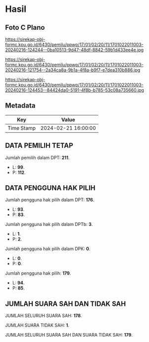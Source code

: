 # Hasil

## Foto C Plano

https://sirekap-obj-formc.kpu.go.id/6430/pemilu/ppwp/17/01/02/20/11/1701022011003-20240216-124244--0ba10513-9d47-48df-8842-59b1d433ee4e.jpg

https://sirekap-obj-formc.kpu.go.id/6430/pemilu/ppwp/17/01/02/20/11/1701022011003-20240216-121754--2a34ca8a-9b1a-4f8a-b9f7-e7dea310b886.jpg

https://sirekap-obj-formc.kpu.go.id/6430/pemilu/ppwp/17/01/02/20/11/1701022011003-20240216-124453--84424da0-5191-4f8b-b785-53c08a735660.jpg


## Metadata

| Key        | Value               |
| ---------- | ------------------- |
| Time Stamp | 2024-02-21 16:00:00 |


## DATA PEMILIH TETAP

Jumlah pemilih dalam DPT: **211**.
 * L: **99**.
 * P: **112**.

## DATA PENGGUNA HAK PILIH

Jumlah pengguna hak pilih dalam DPT: **176**.
 * L: **93**.
 * P: **83**.

Jumlah pengguna hak pilih dalam DPTb: **3**.
 * L: **1**.
 * P: **2**.

Jumlah pengguna hak pilih dalam DPK: **0**.
 * L: **0**.
 * P: **0**.

Jumlah pengguna hak pilih: **179**.
 * L: **94**.
 * P: **85**.

## JUMLAH SUARA SAH DAN TIDAK SAH

JUMLAH SELURUH SUARA SAH: **178**.

JUMLAH SUARA TIDAK SAH: **1**.

JUMLAH SELURUH SUARA SAH DAN SUARA TIDAK SAH: **179**.


